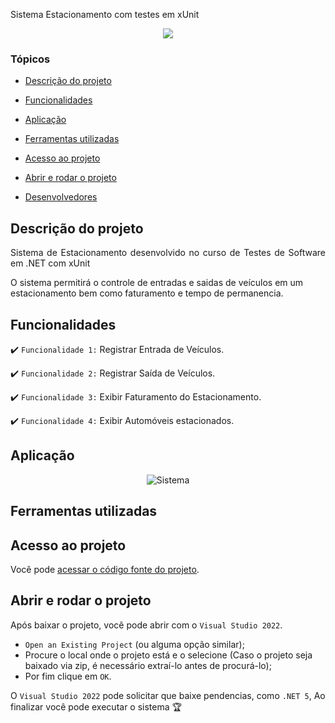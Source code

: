 <p align="justify">
Sistema Estacionamento com testes em xUnit
</p>
<p align="center">
   <img src="http://img.shields.io/static/v1?label=STATUS&message=%20FINALIZADO&color=RED&style=for-the-badge"/>
</p>

### Tópicos 

- [Descrição do projeto](#descrição-do-projeto)

- [Funcionalidades](#funcionalidades)

- [Aplicação](#aplicação)

- [Ferramentas utilizadas](#ferramentas-utilizadas)

- [Acesso ao projeto](#acesso-ao-projeto)

- [Abrir e rodar o projeto](#abrir-e-rodar-o-projeto)

- [Desenvolvedores](#desenvolvedores)

## Descrição do projeto 

<p align="justify">
 Sistema de Estacionamento desenvolvido no curso de Testes de Software em .NET com xUnit

O sistema permitirá o controle de entradas e saidas de veículos em um estacionamento bem como faturamento e tempo de permanencia.

## Funcionalidades

:heavy_check_mark: `Funcionalidade 1:` Registrar Entrada de Veículos.

:heavy_check_mark: `Funcionalidade 2:` Registrar Saída de Veículos.

:heavy_check_mark: `Funcionalidade 3:` Exibir Faturamento do Estacionamento.

:heavy_check_mark: `Funcionalidade 4:` Exibir Automóveis estacionados.

## Aplicação

<div align="center">

![Sistema](https:)

  </div>

###

## Ferramentas utilizadas


###

## Acesso ao projeto

Você pode [acessar o código fonte do projeto](https://github.com/LucasAlvesM/Sistema-Estacionamento-com-testes-em-xUnit).

## Abrir e rodar o projeto

Após baixar o projeto, você pode abrir com o `Visual Studio 2022`.

- `Open an Existing Project` (ou alguma opção similar);
- Procure o local onde o projeto está e o selecione (Caso o projeto seja baixado via zip, é necessário extraí-lo antes de procurá-lo);
- Por fim clique em `OK`.

O `Visual Studio 2022` pode solicitar que baixe pendencias, como `.NET 5`, Ao finalizar você pode executar o sistema 🏆 
